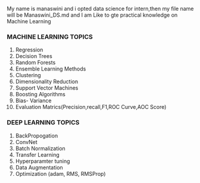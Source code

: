 My name is manaswini and i opted data science for intern,then my file name will be Manaswini_DS.md and I am Like to gte practical knowledge on Machine Learning
### MACHINE LEARNING TOPICS
1) Regression
2) Decision Trees
3) Random Forests
4) Ensemble Learning Methods
5) Clustering
6) Dimensionality Reduction
7) Support Vector Machines
8) Boosting Algorithms
9) Bias- Variance
10) Evaluation Matrics(Precision,recall,F1,ROC Curve,AOC Score)
### DEEP LEARNING TOPICS
1) BackPropogation
2) ConvNet
3) Batch Normalization
4) Transfer Learning
5) Hyperparamter tuning
6) Data Augmentation
7) Optimization (adam, RMS, RMSProp)
